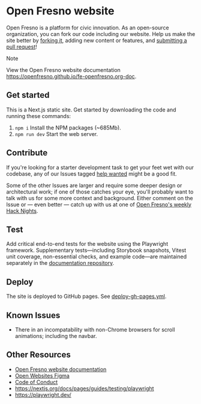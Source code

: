 # Open Fresno website

Open Fresno is a platform for civic innovation. As an open-source organization, you can fork our code including our
website. Help us make the site better by [forking it](https://help.github.com/articles/fork-a-repo/), adding new content
or features, and [submitting a pull request](https://help.github.com/articles/creating-a-pull-request/)!

> [!NOTE]
> View the Open Fresno website documentation https://openfresno.github.io/fe-openfresno.org-doc.

## Get started

This is a Next.js static site. Get started by downloading the code and running these commands:

1. `npm i` Install the NPM packages (~685Mb).
2. `npm run dev` Start the web server.

## Contribute

If you're looking for a starter development task to get your feet wet with our codebase, any of our Issues
tagged [help wanted](https://github.com/openfresno/openfresno.org/issues) might be a good fit.

Some of the other Issues are larger and require some deeper design or architectural work; if one of those catches your
eye, you'll probably want to talk with us for some more context and background. Either comment on the Issue or — even
better — catch up with us at one of [Open Fresno's weekly Hack Nights](https://www.meetup.com/openfresno/).

## Test

Add critical end-to-end tests for the website using the Playwright framework. Supplementary tests—including Storybook snapshots, Vitest unit coverage, non-essential checks, and example code—are maintained separately in the [documentation repository](https://github.com/openfresno/fe-openfresno.org-doc).

## Deploy

The site is deployed to GitHub pages. See [deploy-gh-pages.yml](.github/workflows/deploy-gh-pages.yml).

## Known Issues

- There in an incompatability with non-Chrome browsers for scroll animations; including the navbar.

## Other Resources

- [Open Fresno website documentation](https://openfresno.github.io/fe-openfresno.org-doc)
- [Open Websites Figma](https://www.figma.com/design/attWQWKwed1XSaaaMuzM5m/Open-Websites?node-id=2612-11351&t=IiJjmX4Zr0KPPUyE-0)
- [Code of Conduct](https://github.com/openfresno/codeofconduct)
- https://nextjs.org/docs/pages/guides/testing/playwright
- https://playwright.dev/
